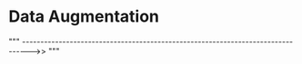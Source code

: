 # Data Augmentation 

"""
-------------------------------------------------------------------------------->>
"""
